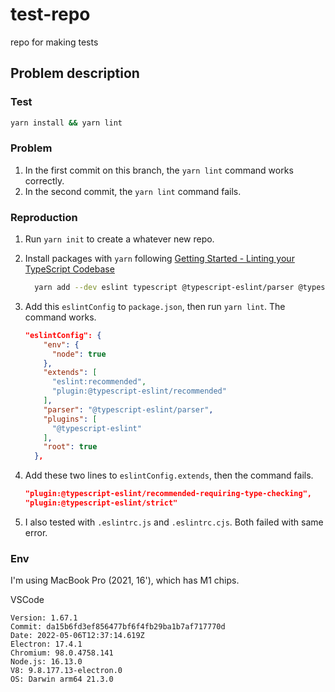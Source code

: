 # test-repo

repo for making tests

## Problem description

### Test

```bash
yarn install && yarn lint
```

### Problem

1. In the first commit on this branch, the `yarn lint` command works correctly.
2. In the second commit, the `yarn lint` command fails.

### Reproduction

1. Run `yarn init` to create a whatever new repo.
2. Install packages with `yarn` following [Getting Started - Linting your TypeScript Codebase](https://typescript-eslint.io/docs/linting/)

   ```bash
     yarn add --dev eslint typescript @typescript-eslint/parser @typescript-eslint/eslint-plugin
   ```

3. Add this `eslintConfig` to `package.json`, then run `yarn lint`. The command works.

   ```json
   "eslintConfig": {
       "env": {
         "node": true
       },
       "extends": [
         "eslint:recommended",
         "plugin:@typescript-eslint/recommended"
       ],
       "parser": "@typescript-eslint/parser",
       "plugins": [
         "@typescript-eslint"
       ],
       "root": true
     },
   ```

4. Add these two lines to `eslintConfig.extends`, then the command fails.

   ```json
   "plugin:@typescript-eslint/recommended-requiring-type-checking",
   "plugin:@typescript-eslint/strict"
   ```

5. I also tested with `.eslintrc.js` and `.eslintrc.cjs`. Both failed with same error.

### Env

I'm using MacBook Pro (2021, 16'), which has M1 chips.

VSCode

```plaintext
Version: 1.67.1
Commit: da15b6fd3ef856477bf6f4fb29ba1b7af717770d
Date: 2022-05-06T12:37:14.619Z
Electron: 17.4.1
Chromium: 98.0.4758.141
Node.js: 16.13.0
V8: 9.8.177.13-electron.0
OS: Darwin arm64 21.3.0
```
